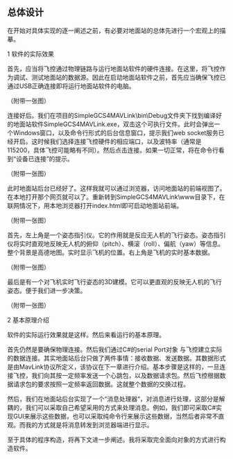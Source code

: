 ## 总体设计

在开始对具体实现的逐一阐述之前，有必要对地面站的总体先进行一个宏观上的描摹。

1 软件的实际效果

首先，应当将飞控通过物理链路与运行地面站软件的硬件连接。在这里，将飞控作为调试、测试地面站的数据源。因此在启动地面站软件之前，首先应当确保飞控已通过USB正确连接即将运行地面站软件的电脑。

（附带一张图）

连接好后。我们在项目的SimpleGCS4MAVLink\bin\Debug文件夹下找到编译好的地面站软件SimpleGCS4MAVLink.exe，双击这个可执行文件。此时会弹出一个Windows窗口，以及命令行形式的后台信息窗口，提示我们web socket服务已经开启。这时候我们选择连接飞控硬件的相应端口，以及波特率（通常是115200，具体飞控可能略有不同）。然后点击连接。如果一切正常，将在命令行看到“设备已连接”的提示。

（附带一张图）

此时地面站后台已经好了。这样我就可以通过浏览器，访问地面站的前端视图了。在本地打开那个网页就可以了。重新转到SimpleGCS4MAVLink\www目录下，在联网情况下，用本地浏览器打开index.html即可启动地面站前端。

（附带一张图）

首先，左上角是一个姿态指引仪。它的作用就是反应无人机的飞行姿态。姿态指引仪将实时直观地反映无人机的俯仰（pitch）、横滚（roll）、偏航（yaw）等信息。整个背景是高德地图。实时显示飞机的位置。右上角是飞机的实时基本数据。

（附带一张图）

最后是有一个对飞机实时飞行姿态的3D建模。它可以更直观的反映无人机的飞行姿态。便于我们进一步决策。

（附带一张图）



2 基本原理介绍

软件的实际运行效果就是这样。然后来看运行的基本原理。

首先仍然是要确保物理连接。然后我们通过C#的serial Port对象 与飞控建立实际的数据连接。其实地面站后台只做了两件事情：接收数据、发送数据。其数据形式是由MavLink协议所定义，该协议在下一章进行介绍。基本步骤是这样的，一旦连接飞控，我们向其按一定频率发送一个心跳包，以及数据请求包。然后飞控根据数据请求包的要求按照一定频率返回数据。这就整个数据的交换过程。

然后，我们在地面站后台实现了一个“消息处理器“，对消息进行处理，这部分是解耦的，我们可以采取自己希望采用的方式来处理消息。例如，我们即可采取C#实现GUI来展示这些数据，也可以采取纯命令行来展示这些数据，当然后者非常不直观。而我的方式就是将消息转发到浏览器端进行显示。

至于具体的程序构造，将再下文进一步阐述。我将采取完全面向对象的方式进行构造软件。





